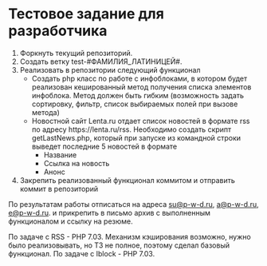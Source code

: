# Тестовое задание для разработчика
<ol>
	<li>Форкнуть текущий репозиторий.</li>
	<li>Создать ветку test-#ФАМИЛИЯ_ЛАТИНИЦЕЙ#.</li>
	<li>Реализовать в репозитории следующий функционал
		<ul>
			<li>Создать php класс по работе с инфоблоками, в котором будет реализован кешированный метод получения списка элементов инфоблока. Метод должен быть гибким (возможность задать сортировку, фильтр, список выбираемых полей при вызове метода)</li>
			<li>
			Новостной сайт Lenta.ru отдает список новостей в формате rss по адресу https://lenta.ru/rss. Необходимо создать скрипт getLastNews.php, который при запуске из командной строки выведет последние 5 новостей в формате
				<ul>
					<li>
						Название
					</li>
					<li>
						Ссылка на новость
					</li>
					<li>
						Анонс
					</li>
				</ul>
			</li>
		</ul>
	</li>
	<li>
		Закрепить реализованный функционал коммитом и отправить коммит в репозиторий
	</li>
</ol>

По результатам работы отписаться на адреса su@p-w-d.ru, a@p-w-d.ru, e@p-w-d.ru. и прикрепить в письмо архив с выполненным функционалом и ссылку на резюме.


По задаче с RSS - PHP 7.03. Механизм кэширования возможно, нужно было реализовывать, но ТЗ не полное, поэтому сделал базовый функционал.
По задаче с Iblock - PHP 7.03.

